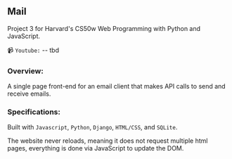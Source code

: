 ## Mail
Project 3 for Harvard's CS50w Web Programming with Python and JavaScript.

📹 `Youtube:` -- tbd

### Overview:
A single page front-end for an email client that makes API calls to send and receive emails.

### Specifications:
Built with `Javascript`, `Python`, `Django`, `HTML/CSS`, and `SQLite`.

The website never reloads, meaning it does not request multiple html pages, everything is done via JavaScript to update the DOM.
